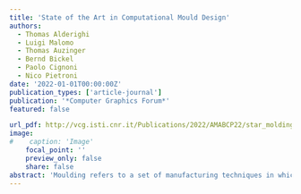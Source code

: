 ```yaml
---
title: 'State of the Art in Computational Mould Design'
authors:
  - Thomas Alderighi
  - Luigi Malomo
  - Thomas Auzinger
  - Bernd Bickel
  - Paolo Cignoni
  - Nico Pietroni
date: '2022-01-01T00:00:00Z'
publication_types: ['article-journal']
publication: '*Computer Graphics Forum*'
featured: false

url_pdf: http://vcg.isti.cnr.it/Publications/2022/AMABCP22/star_molding_submitted.pdf
image:
#    caption: 'Image'
    focal_point: ''
    preview_only: false
    share: false
abstract: 'Moulding refers to a set of manufacturing techniques in which a mould, usually a cavity or a solid frame, is used to shape a liquid or pliable material into an object of the desired shape. The popularity of moulding comes from its effectiveness, scalability and versatility in terms of employed materials. Its relevance as a fabrication process is demonstrated by the extensive literature covering different aspects related to mould design, from material flow simulation to the automation of mould geometry design. In this state-of-the-art report, we provide an extensive review of the automatic methods for the design of moulds, focusing on contributions from a geometric perspective. We classify existing mould design methods based on their computational approach and the nature of their target moulding process. We summarize the relationships between computational approaches and moulding techniques, highlighting their strengths and limitations. Finally, we discuss potential future research directions.     The published version is available at the following link  https://doi.org/10.1111/cgf.14581'
---
```

